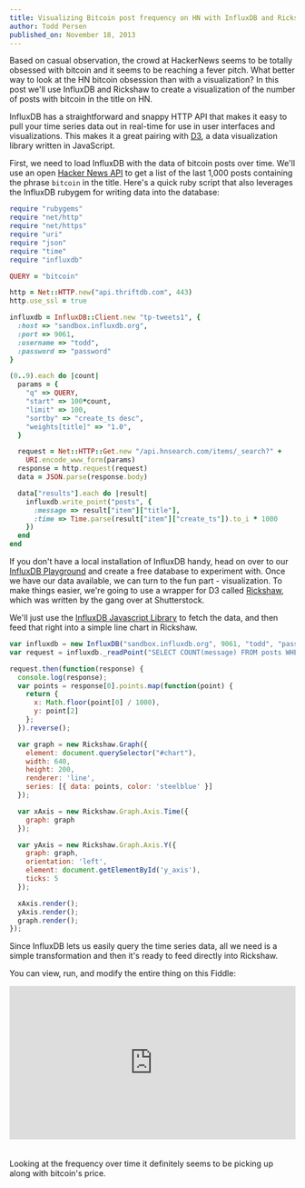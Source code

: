 ```yaml
---
title: Visualizing Bitcoin post frequency on HN with InfluxDB and Rickshaw
author: Todd Persen
published_on: November 18, 2013
---
```


Based on casual observation, the crowd at HackerNews seems to be totally obsessed 
with bitcoin and it seems to be reaching a fever pitch. What better way to 
look at the HN bitcoin obsession than with a visualization? In this post we'll 
use InfluxDB and Rickshaw to create a visualization of the number of posts with 
bitcoin in the title on HN.

InfluxDB has a straightforward and snappy HTTP API that makes it easy to
pull your time series data out in real-time for use in user interfaces and
visualizations. This makes it a great pairing with [D3](http://d3js.org),
a data visualization library written in JavaScript.

First, we need to load InfluxDB with the data of bitcoin posts over time. We'll use an 
open [Hacker News API](https://www.hnsearch.com/api) to get a list of the last 1,000 
posts containing the phrase `bitcoin` in the title. Here's a quick ruby script that 
also leverages the InfluxDB rubygem for writing data into the database:

```ruby
require "rubygems"
require "net/http"
require "net/https"
require "uri"
require "json"
require "time"
require "influxdb"

QUERY = "bitcoin"

http = Net::HTTP.new("api.thriftdb.com", 443)
http.use_ssl = true

influxdb = InfluxDB::Client.new "tp-tweets1", {
  :host => "sandbox.influxdb.org",
  :port => 9061,
  :username => "todd",
  :password => "password"
}

(0..9).each do |count|
  params = {
    "q" => QUERY,
    "start" => 100*count,
    "limit" => 100,
    "sortby" => "create_ts desc",
    "weights[title]" => "1.0",
  }

  request = Net::HTTP::Get.new "/api.hnsearch.com/items/_search?" +
    URI.encode_www_form(params)
  response = http.request(request)
  data = JSON.parse(response.body)

  data["results"].each do |result|
    influxdb.write_point("posts", {
      :message => result["item"]["title"],
      :time => Time.parse(result["item"]["create_ts"]).to_i * 1000
    })
  end
end
```

If you don't have a local installation of InfluxDB handy, head on over
to our [InfluxDB Playground](http://play.influxdb.org) and create a free
database to experiment with. Once we have our data available, we can turn to the fun part - visualization.
To make things easier, we're going to use a wrapper for D3
called [Rickshaw](http://code.shutterstock.com/rickshaw/), which was written
by the gang over at Shutterstock.

We'll just use the [InfluxDB Javascript Library](https://github.com/influxdb/influxdb-js)
to fetch the data, and then feed that right into a simple line chart in Rickshaw.

```javascript
var influxdb = new InfluxDB("sandbox.influxdb.org", 9061, "todd", "password", "bitcoin");
var request = influxdb._readPoint("SELECT COUNT(message) FROM posts WHERE time > now() - 365d GROUP BY time(24h);");

request.then(function(response) {
  console.log(response);
  var points = response[0].points.map(function(point) {
    return {
      x: Math.floor(point[0] / 1000),
      y: point[2]
    };
  }).reverse();

  var graph = new Rickshaw.Graph({
    element: document.querySelector("#chart"),
    width: 640,
    height: 200,
    renderer: 'line',
    series: [{ data: points, color: 'steelblue' }]
  });

  var xAxis = new Rickshaw.Graph.Axis.Time({
    graph: graph
  });

  var yAxis = new Rickshaw.Graph.Axis.Y({
    graph: graph,
    orientation: 'left',
    element: document.getElementById('y_axis'),
    ticks: 5
  });

  xAxis.render();
  yAxis.render();
  graph.render();
});
```

Since InfluxDB lets us easily query the time series data, all we need is a simple
transformation and then it's ready to feed directly into Rickshaw.

You can view, run, and modify the entire thing on this Fiddle:

<iframe width="100%" height="270" style="margin-bottom: 20px;" src="http://jsfiddle.net/toddpersen/46ZRj/8/embedded/result,js,html,css" allowfullscreen="allowfullscreen" frameborder="0"></iframe>

Looking at the frequency over time it definitely seems to be picking up along with bitcoin's price.
